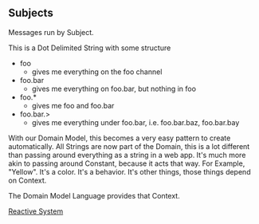 ## Subjects
Messages run by Subject.

This is a Dot Delimited String with some structure
  - foo
    - gives me everything on the foo channel
  - foo.bar
    - gives me everything on foo.bar, but nothing in foo
  - foo.*
    - gives me foo and foo.bar
  - foo.bar.>
    - gives me everything under foo.bar, i.e. foo.bar.baz, foo.bar.bay

With our Domain Model, this becomes a very easy pattern to create automatically.
All Strings are now part of the Domain, this is a lot different than passing around everything as a string in a web app. It's much more akin to passing around Constant, because it acts that way.
For Example, "Yellow".
It's a color.
It's a behavior.
It's other things, those things depend on Context.

The Domain Model Language provides that Context.

[Reactive System](./reactive.md)
